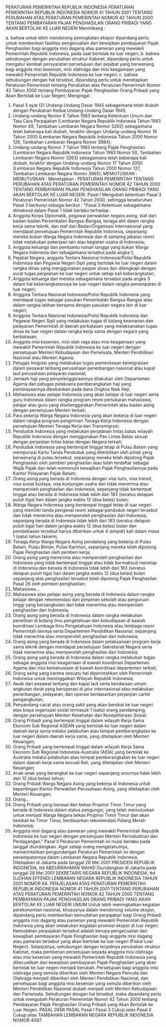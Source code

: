  PERATURAN PEMERINTAH REPUBLIK INDONESIA PERATURAN PEMERINTAH REPUBLIK INDONESIA NOMOR 41 TAHUN 2001 TENTANG PERUBAHAN ATAS PERATURAN PEMERINTAH NOMOR 42 TAHUN 2000 TENTANG PEMBAYARAN PAJAK PENGHASILAN ORANG PRIBADI YANG AKAN BERTOLAK KE LUAR NEGERI
Menimbang :

a. bahwa untuk lebih mendorong peningkatan ekspor dipandang perlu untuk memberikan fasilitas pengecualian dari kewajiban pembayaran Pajak Penghasilan bagi anggota misi dagang atau pameran yang mewakili Pemerintah Republik Indonesia, pada saat bertolak ke luar negeri;
b. bahwa sehubungan dengan perubahan struktur Kabinet, dipandang perlu untuk mengatur kembali persyaratan persetujuan dari pejabat yang berwenang bagi anggota misi kesenian, misi olahraga dan misi keagamaan yang mewakili Pemerintah Republik Indonesia ke luar negeri;
c. bahwa sehubungan dengan hal tersebut, dipandang perlu untuk menetapkan Peraturan Pemerintah tentang Perubahan atas Peraturan Pemerintah Nomor 42 Tahun 2000 tentang Pembayaran Pajak Penghasilan Orang Pribadi yang Akan Bertolak ke Luar Negeri;
Mengingat :

1. Pasal 5 ayat (2) Undang-Undang Dasar 1945 sebagaimana telah diubah dengan Perubahan Kedua Undang-Undang Dasar 1945;
2. Undang-undang Nomor 6 Tahun 1983 tentang Ketentuan Umum dan Tata Cara Perpajakan (Lembaran Negara Republik Indonesia Tahun 1983 Nomor 49, Tambahan Lembaran Negara Nomor 3262) sebagaimana telah beberapa kali diubah, terakhir dengan Undang-undang Nomor 16 Tahun 2000 (Lembaran Negara Republik Indonesia Tahun 2000 Nomor 126, Tambahan Lembaran Negara Nomor 3984);
3. Undang-undang Nomor 7 Tahun 1983 tentang Pajak Penghasilan (Lembaran Negara Republik Indonesia Tahun 1983 Nomor 50, Tambahan Lembaran Negara Nomor 3263) sebagaimana telah beberapa kali diubah, terakhir dengan Undang-undang Nomor 17 Tahun 2000 (Lembaran Negara Republik Indonesia Tahun 2000 Nomor 127, Tambahan Lembaran Negara Nomor 3985);
MEMUTUSKAN :
MEMUTUSKAN :
 Menetapkan : PERATURAN PEMERINTAH TENTANG PERUBAHAN ATAS PERATURAN PEMERINTAH NOMOR 42 TAHUN 2000 TENTANG PEMBAYARAN PAJAK PENGHASILAN ORANG PRIBADI YANG AKAN BERTOLAK KE LUAR NEGERI.
Pasal I
Mengubah ketentuan Pasal 3 Peraturan Pemerintah Nomor 42 Tahun 2000, sehingga keseluruhan Pasal 3 berbunyi sebagai berikut : "Pasal 3 Ketentuan sebagaimana dimaksud dalam Pasal 1 tidak berlaku terhadap :
1. Anggota Korps Diplomatik, pegawai perwakilan negara asing, staf dari badan-badan Perserikatan Bangsa-Bangsa, tenaga ahli dalam rangka kerja sama teknik, dan staf dari Badan/Organisasi Internasional yang mendapat persetujuan Pemerintah Republik Indonesia, sepanjang mereka bukan Warga Negara Indonesia dan di samping jabatan resmi tidak melakukan pekerjaan lain atau kegiatan usaha di Indonesia;
2. Anggota keluarga dan pembantu rumah tangga yang bukan Warga Negara Indonesia dari sebagaimana tersebut pada angka 1;
3. Pejabat Negara, anggota Tentara Nasional Indonesia/Polisi Republik Indonesia dan Pegawai Negeri Sipil yang bertolak ke luar negeri dalam rangka dinas yang menggunakan paspor dinas dan dilengkapi dengan surat tugas perjalanan ke luar negeri untuk setiap kali keberangkatan;
4. Anggota keluarga dari mereka sebagaimana tersebut pada angka 3 dalam hal keberangkatannya ke luar negeri dalam rangka penempatan di luar negeri;
5. Anggota Tentara Nasional Indonesia/Polisi Republik Indonesia yang mendapat tugas sebagai pasukan Perserikatan Bangsa-Bangsa atau dalam rangka latihan bersama dengan pasukan negara lain di luar negeri;
6. Anggota Tentara Nasional Indonesia/Polisi Republik Indonesia dan Pegawai Negeri Sipil yang melakukan tugas di bidang keamanan dan pelayanan Pemerintah di daerah perbatasan yang melaksanakan tugas dinas ke luar negeri dalam rangka kerja sama dengan negara yang berbatasan;
7. Anggota misi kesenian, misi olah raga atau misi keagamaan yang mewakili Pemerintah Republik Indonesia ke luar negeri dengan persetujuan Menteri Kebudayaan dan Pariwisata, Menteri Pendidikan Nasional atau Menteri Agama;
8. Petugas Imigrasi yang melakukan tugas pemeriksaan keimigrasian dalam pesawat terbang perusahaan penerbangan nasional atau kapal laut perusahaan pelayaran nasional;
9. Jemaah haji yang penyelenggaraannya dilakukan oleh Departemen Agama dan petugas pelaksana pemberangkatan haji yang pembiayaannya dibebankan pada dana Ongkos Naik Haji;
10. Mahasiswa atau pelajar Indonesia yang akan belajar di luar negeri serta guru Indonesia dalam rangka program resmi pertukaran mahasiswa, pelajar atau guru yang diselenggarakan Pemerintah atau badan asing dengan persetujuan Menteri terkait;
11. Para pekerja Warga Negara Indonesia yang akan bekerja di luar negeri dalam rangka program pengiriman Tenaga Kerja Indonesia dengan persetujuan Menteri Tenaga Kerja dan Transmigrasi;
12. Penduduk Indonesia yang melakukan perjalanan lintas batas wilayah Republik Indonesia dengan menggunakan Pas Lintas Batas sesuai dengan perjanjian lintas batas dengan Negara terkait;
13. Penduduk Indonesia yang bertempat tinggal tetap di Pulau Batam yang mempunyai Kartu Tanda Penduduk yang diterbitkan oleh pihak yang berwenang di pulau tersebut, sepanjang mereka telah dipotong Pajak Penghasilan oleh pemberi penghasilan atau telah terdaftar sebagai Wajib Pajak dan telah memenuhi kewajiban Pajak Penghasilannya pada Kantor Pelayanan Pajak Batam;
14. Orang asing yang berada di Indonesia dengan visa turis, visa transit, visa sosial budaya, visa kunjungan usaha dan tidak menerima atau memperoleh penghasilan dari Indonesia, sepanjang tidak bertempat tinggal atau berada di Indonesia tidak lebih dari 183 (seratus delapan puluh tiga) hari dalam jangka waktu 12 (dua belas) bulan;
15. Warga Negara Indonesia yang bertempat tinggal tetap di luar negeri yang memiliki tanda pengenal resmi sebagai penduduk negeri tersebut dan tidak menerima atau memperoleh penghasilan dari Indonesia, sepanjang berada di Indonesia tidak lebih dari 183 (seratus delapan puluh tiga) hari dalam jangka waktu 12 (dua belas) bulan dan pembebasan tersebut hanya diberikan untuk 4 (empat) kali dalam masa 1 (satu) tahun takwim;
16. Tenaga Kerja Warga Negara Asing pendatang yang bekerja di Pulau Batam, Pulau Bintan, Pulau Karimun, sepanjang mereka telah dipotong Pajak Penghasilan oleh pemberi kerja;
17. Orang asing yang menerima atau memperoleh penghasilan dari Indonesia yang tidak bertempat tinggal atau tidak bermaksud menetap di Indonesia dan berada di Indonesia tidak lebih dari 183 (seratus delapan puluh tiga) hari dalam jangka waktu 12 (dua belas) bulan sepanjang atas penghasilan tersebut telah dipotong Pajak Penghasilan Pasal 26 oleh pemberi penghasilan;
18. Mahasiswa...
18. Mahasiswa atau pelajar asing yang berada di Indonesia dalam rangka belajar dengan rekomendasi dari pimpinan sekolah atau perguruan tinggi yang bersangkutan dan tidak menerima atau memperoleh penghasilan dari Indonesia;
19. Orang asing yang berada di Indonesia dalam rangka melakukan penelitian di bidang ilmu pengetahuan dan kebudayaan di bawah koordinasi Lembaga Ilmu Pengetahuan Indonesia atau lembaga resmi Pemerintah lainnya serta Departemen Pendidikan Nasional, sepanjang tidak menerima atau memperoleh penghasilan dari Indonesia;
20. Orang asing yang berada di Indonesia dalam pelaksanaan program kerja sama teknik dengan mendapat persetujuan Sekretariat Negara serta tidak menerima atau memperoleh penghasilan dari Indonesia;
21. Orang asing yang berada di Indonesia dalam rangka melakukan tugas sebagai anggota misi keagamaan di bawah koordinasi Departemen Agama dan misi kemanusiaan di bawah koordinasi departemen terkait;
22. Orang asing yang karena sesuatu hal diperintahkan oleh Pemerintah Indonesia untuk meninggalkan Wilayah Republik Indonesia;
23. Awak dari pesawat terbang dan kapal laut serta kendaraan umum angkutan darat yang beroperasi di jalur internasional atau melakukan penerbangan, pelayaran, dan operasi berdasarkan perjanjian carter pengangkutan;
24. Penyandang cacat atau orang sakit yang akan berobat ke luar negeri atas biaya organisasi sosial termasuk 1 (satu) orang pendamping, dengan persetujuan Menteri Kesehatan dan Kesejahteraan Sosial;
25. Orang Pribadi yang bertempat tinggal dalam wilayah Kerja Sama Ekonomi Sub Regional ASEAN yang bertolak ke luar negeri dalam daerah kerja sama melalui pelabuhan atau tempat pemberangkatan ke luar negeri dalam daerah kerja sama, yang ditetapkan oleh Menteri Keuangan;
26. Orang Pribadi yang bertempat tinggal dalam wilayah Kerja Sama Ekonomi Sub Regional Indonesia-Australia (AIDA) yang bertolak ke Australia melalui pelabuhan atau tempat pemberangkatan ke luar negeri dalam daerah kerja sama kecuali Bali, yang ditetapkan oleh Menteri Keuangan;
27. Anak-anak yang berangkat ke luar negeri sepanjang umurnya tidak lebih dari 12 (dua belas) tahun;
28. Orang Pribadi Warga Negara Asing yang bekerja di Indonesia untuk kepentingan Kantor Perwakilan Perusahaan Asing, yang ditetapkan oleh Menteri Keuangan;
29. Orang...
29. Orang Pribadi yang berasal dari bekas Propinsi Timor Timur yang berada di Indonesia dalam status pengungsi, yang telah memutuskan untuk menjadi Warga Negara bekas Propinsi Timor Timur dan akan kembali ke Timor Timur, berdasarkan rekomendasi Palang Merah Indonesia;
30. Anggota misi dagang atau pameran yang mewakili Pemerintah Republik Indonesia ke luar negeri dengan persetujuan Menteri Perindustrian dan Perdagangan."
Pasal II
Peraturan Pemerintah ini mulai berlaku pada tanggal diundangkan.
Agar setiap orang mengetahuinya, memerintahkan pengundangan Peraturan Pemerintah ini dengan penempatannya dalam Lembaran Negara Republik Indonesia. Ditetapkan di Jakarta pada tanggal 28 Mei 2001 PRESIDEN REPUBLIK INDONESIA, ttd ABDURRAHMAN WAHID Diundangkan di Jakarta pada tanggal 28 Mei 2001 SEKRETARIS NEGARA REPUBLIK INDONESIA, ttd DJOHAN EFFENDI LEMBARAN NEGARA REPUBLIK INDONESIA TAHUN 2001 NOMOR 64. PENJELASAN ATAS PERATURAN PEMERINTAH REPUBLIK INDONESIA NOMOR 41 TAHUN 2001 TENTANG PERUBAHAN ATAS PERATURAN PEMERINTAH NOMOR 42 TAHUN 2000 TENTANG PEMBAYARAN PAJAK PENGHASILAN ORANG PRIBADI YANG AKAN BERTOLAK KE LUAR NEGERI UMUM Untuk lebih meningkatkan kegiatan perekonomian nasional, khususnya dalam mendorong volume ekspor, dipandang perlu memberikan kemudahan perpajakan bagi Orang Pribadi anggota misi dagang atau pameran yang mewakili Pemerintah Republik Indonesia yang akan melakukan kegiatan promosi ekspor di luar negeri. Kemudahan perpajakan tersebut adalah berupa pengecualian dari kewajiban pembayaran Pajak Penghasilan bagi anggota misi dagang atau pameran tersebut yang akan bertolak ke luar negeri (Fiskal Luar Negeri). Selanjutnya, sehubungan dengan terjadinya perubahan struktur Kabinet, maka pemberian persetujuan kepada anggota misi olahraga atau misi kesenian yang mewakili Pemerintah Republik Indonesia yang dikecualikan dari kewajiban pembayaran Pajak Penghasilan yang akan bertolak ke luar negeri menjadi berubah. Persetujuan bagi anggota misi olahraga yang semula diberikan oleh Menteri Negara Pemuda dan Olahraga menjadi diberikan oleh Menteri Pendidikan Nasional, dan persetujuan bagi anggota misi kesenian yang semula diberikan oleh Menteri Pendidikan Nasional diubah menjadi oleh Menteri Kebudayaan dan Pariwisata. Sehubungan dengan hal tersebut, maka dipandang perlu untuk mengubah Peraturan Pemerintah Nomor 42 Tahun 2000 tentang Pembayaran Pajak Penghasilan Orang Pribadi yang Akan Bertolak ke Luar Negeri. PASAL DEMI PASAL
Pasal I
Pasal 3
Cukup jelas
Pasal II
Cukup jelas TAMBAHAN LEMBARAN NEGARA REPUBLIK INDONESIA NOMOR 4097.